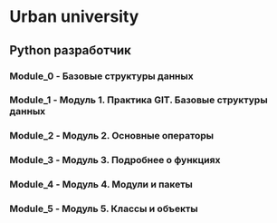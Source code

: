# Urban university
## Python разработчик

### Module_0 - Базовые структуры данных
### Module_1 - Модуль 1. Практика GIT. Базовые структуры данных
### Module_2 - Модуль 2. Основные операторы
### Module_3 - Модуль 3. Подробнее о функциях
### Module_4 - Модуль 4. Модули и пакеты
### Module_5 - Модуль 5. Классы и объекты
